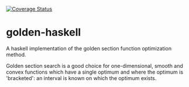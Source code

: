[![Coverage Status](https://coveralls.io/repos/github/PHPirates/golden-haskell/badge.svg?branch=master)](https://coveralls.io/github/PHPirates/golden-haskellt?branch=master)

# golden-haskell

A haskell implementation of the golden section function optimization method.

Golden section search is a good choice for one-dimensional, smooth and convex functions which have a single optimum and where the optimum is 'bracketed': an interval is known on which the optimum exists.
